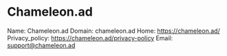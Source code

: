 
# Chameleon.ad

Name: Chameleon.ad
Domain: chameleon.ad
Home: https://chameleon.ad/
Privacy_policy: https://chameleon.ad/privacy-policy
Email: support@chameleon.ad
